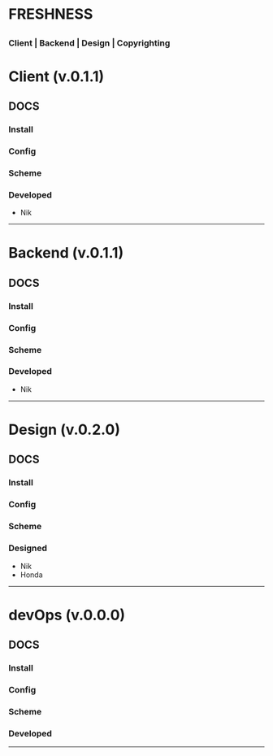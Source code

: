 # FRESHNESS
## <place on img>
### Client | Backend | Design | Copyrighting 
# Client  (v.0.1.1)
## DOCS
###  Install 

### Config

### Scheme

### Developed
* Nik
 
---

# Backend  (v.0.1.1)

## DOCS

###  Install

### Config

### Scheme

### Developed
* Nik

---

# Design  (v.0.2.0)

## DOCS

###  Install

### Config

### Scheme


### Designed
* Nik
* Honda
---

# devOps  (v.0.0.0)

## DOCS

###  Install

### Config

### Scheme


### Developed

---